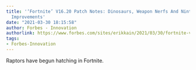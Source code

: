 ```yaml
---
title: '‘Fortnite’ V16.20 Patch Notes: Dinosaurs, Weapon Nerfs And Nintendo Switch
  Improvements'
date: "2021-03-30 18:15:58"
author: Forbes - Innovation
authorlink: https://www.forbes.com/sites/erikkain/2021/03/30/fortnite-v1620-patch-notes-dinosaurs-weapon-nerfs-and-nintendo-switch-improvements/
tags:
- Forbes-Innovation
---
```

Raptors have begun hatching in Fortnite.